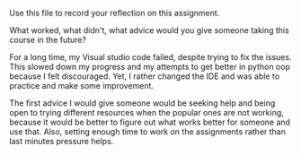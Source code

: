 Use this file to record your reflection on this assignment. 

What worked, what didn't, what advice would you give someone taking this course in the future?

For a long time, my Visual studio code failed, despite trying to fix the issues. This slowed down my progress and my attempts to get better in python oop because I felt discouraged. Yet, I rather changed the IDE and was able to practice and make some improvement. 

The first advice I would give someone would be seeking help and being open to trying different resources when the popular ones are not working, because it would be better to figure out what works better for someone and use that. Also, setting enough time to work on the assignments rather than last minutes pressure helps.

